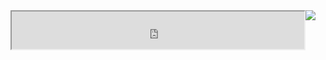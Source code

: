 <img src="https://cdn.streamelements.com/uploads/82589a89-c50f-4d02-828d-07a589fa992b.png">

<iframe src="http://www.donationalerts.ru/widget/instream-stats?id=248861&token=1daOBqbnTBaKFBt0Uf4o" width="468" height="60" align="left"></iframe>

